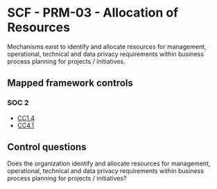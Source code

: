 # SCF - PRM-03 - Allocation of Resources
Mechanisms exist to identify and allocate resources for management, operational, technical and data privacy requirements within business process planning for projects / initiatives.
## Mapped framework controls
### SOC 2
- [CC1.4](../soc2/cc14.md)
- [CC4.1](../soc2/cc41.md)
  
## Control questions
Does the organization identify and allocate resources for management, operational, technical and data privacy requirements within business process planning for projects / initiatives?
  